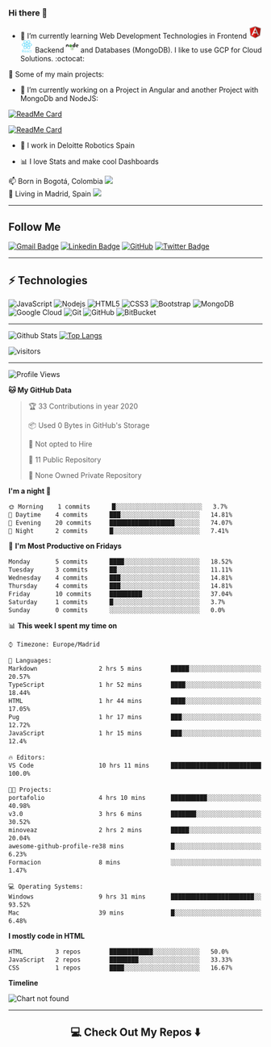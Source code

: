 ### Hi there 👋

- 🌱 I’m currently learning Web Development Technologies in Frontend <img src="https://raw.githubusercontent.com/devicons/devicon/master/icons/angularjs/angularjs-original.svg" alt="angular-js" width="25" height="25" />  <img src="https://raw.githubusercontent.com/devicons/devicon/master/icons/react/react-original-wordmark.svg" alt="react" width="25" height="25" /> Backend <img src="https://raw.githubusercontent.com/devicons/devicon/master/icons/nodejs/nodejs-original-wordmark.svg" alt="nodejs" width="25" height="25" />
 and Databases (MongoDB). I like to use GCP for Cloud Solutions. :octocat:

🚀 Some of my main projects:

- 🔭 I’m currently working on a Project in Angular and another Project with MongoDb and NodeJS:

[![ReadMe Card](https://github-readme-stats.vercel.app/api/pin/?username=minoveaz&repo=angular-web-portfolio)](https://github.com/minoveaz/angular-web-portfolio)

[![ReadMe Card](https://github-readme-stats.vercel.app/api/pin/?username=minoveaz&repo=node-app)](https://github.com/minoveaz/node-app)


-  🤖 I work in Deloitte Robotics Spain

- :bar_chart: I love Stats and make cool Dashboards

<p> 
📫  Born in Bogotá, Colombia <img src="https://image.flaticon.com/icons/svg/197/197575.svg" width="13"/>
<br>
📌  Living in Madrid, Spain <img src="https://image.flaticon.com/icons/svg/197/197593.svg" width="13"/>
</p>

<hr>

## Follow Me


[![Gmail Badge](https://img.shields.io/badge/-ing.miller.vega@gmail.com-c14438?style=flat-square&logo=Gmail&logoColor=white&link=mailto:ing.miller.vega@gmail.com)](mailto:ing.miller.vega@gmail.com)
[![Linkedin Badge](https://img.shields.io/badge/-minoveaz-blue?style=flat-square&logo=Linkedin&logoColor=white&link=https://www.linkedin.com/in/minoveaz/)](https://www.linkedin.com/in/minoveaz/)
[![GitHub](https://img.shields.io/badge/-GitHub-181717?style=flat-square&logo=github&logoColor=white&link=https://github.com/minoveaz)](https://github.com/minoveaz)
[![Twitter Badge](https://img.shields.io/badge/-@minoveaz-00acee?style=flat&logo=Twitter&logoColor=white)](https://twitter.com/intent/follow?screen_name=minoveaz "Follow on Twitter")

<hr>

## ⚡ Technologies

![JavaScript](https://img.shields.io/badge/-JavaScript-black?style=flat-square&logo=javascript)
![Nodejs](https://img.shields.io/badge/-Nodejs-black?style=flat-square&logo=Node.js)
![HTML5](https://img.shields.io/badge/-HTML5-E34F26?style=flat-square&logo=html5&logoColor=white)
![CSS3](https://img.shields.io/badge/-CSS3-1572B6?style=flat-square&logo=css3)
![Bootstrap](https://img.shields.io/badge/-Bootstrap-563D7C?style=flat-square&logo=bootstrap)
![MongoDB](https://img.shields.io/badge/-MongoDB-black?style=flat-square&logo=mongodb)
![Google Cloud](https://img.shields.io/badge/Google%20Cloud-black?style=flat-square&logo=google-cloud)
![Git](https://img.shields.io/badge/-Git-black?style=flat-square&logo=git)
![GitHub](https://img.shields.io/badge/-GitHub-181717?style=flat-square&logo=github)
![BitBucket](https://img.shields.io/badge/-BitBucket-darkblue?style=flat-square&logo=bitbucket)

<hr>

![Github Stats](https://github-readme-stats.vercel.app/api?username=minoveaz&count_private=true&show_icons=true)
[![Top Langs](https://github-readme-stats.vercel.app/api/top-langs/?username=minoveaz&layout=compact)](https://github.com/anuraghazra/github-readme-stats)

![visitors](https://visitor-badge.glitch.me/badge?page_id=minoveaz)

<hr>

<!--START_SECTION:waka-->
![Profile Views](http://img.shields.io/badge/Profile%20Views-107-blue)

**🐱 My GitHub Data** 

> 🏆 33 Contributions in year 2020
 > 
> 📦 Used 0 Bytes in GitHub's Storage 
 > 
> 🚫 Not opted to Hire
 > 
> 📜 11 Public Repository 
 > 
> 🔑 None Owned Private Repository 

**I'm a night 🦉** 

```text
🌞 Morning    1 commits      █░░░░░░░░░░░░░░░░░░░░░░░░   3.7% 
🌆 Daytime    4 commits      ███░░░░░░░░░░░░░░░░░░░░░░   14.81% 
🌃 Evening    20 commits     ██████████████████░░░░░░░   74.07% 
🌙 Night      2 commits      █░░░░░░░░░░░░░░░░░░░░░░░░   7.41%

```
📅 **I'm Most Productive on Fridays** 

```text
Monday       5 commits      ████░░░░░░░░░░░░░░░░░░░░░   18.52% 
Tuesday      3 commits      ██░░░░░░░░░░░░░░░░░░░░░░░   11.11% 
Wednesday    4 commits      ███░░░░░░░░░░░░░░░░░░░░░░   14.81% 
Thursday     4 commits      ███░░░░░░░░░░░░░░░░░░░░░░   14.81% 
Friday       10 commits     █████████░░░░░░░░░░░░░░░░   37.04% 
Saturday     1 commits      █░░░░░░░░░░░░░░░░░░░░░░░░   3.7% 
Sunday       0 commits      ░░░░░░░░░░░░░░░░░░░░░░░░░   0.0%

```


📊 **This week I spent my time on** 

```text
⌚︎ Timezone: Europe/Madrid

💬 Languages: 
Markdown                 2 hrs 5 mins        █████░░░░░░░░░░░░░░░░░░░░   20.57% 
TypeScript               1 hr 52 mins        ████░░░░░░░░░░░░░░░░░░░░░   18.44% 
HTML                     1 hr 44 mins        ████░░░░░░░░░░░░░░░░░░░░░   17.05% 
Pug                      1 hr 17 mins        ███░░░░░░░░░░░░░░░░░░░░░░   12.72% 
JavaScript               1 hr 15 mins        ███░░░░░░░░░░░░░░░░░░░░░░   12.4%

🔥 Editors: 
VS Code                  10 hrs 11 mins      █████████████████████████   100.0%

🐱‍💻 Projects: 
portafolio               4 hrs 10 mins       ██████████░░░░░░░░░░░░░░░   40.98% 
v3.0                     3 hrs 6 mins        ███████░░░░░░░░░░░░░░░░░░   30.52% 
minoveaz                 2 hrs 2 mins        █████░░░░░░░░░░░░░░░░░░░░   20.04% 
awesome-github-profile-re38 mins             █░░░░░░░░░░░░░░░░░░░░░░░░   6.23% 
Formacion                8 mins              ░░░░░░░░░░░░░░░░░░░░░░░░░   1.47%

💻 Operating Systems: 
Windows                  9 hrs 31 mins       ███████████████████████░░   93.52% 
Mac                      39 mins             █░░░░░░░░░░░░░░░░░░░░░░░░   6.48%

```

**I mostly code in HTML** 

```text
HTML         3 repos        ████████████░░░░░░░░░░░░░   50.0% 
JavaScript   2 repos        ████████░░░░░░░░░░░░░░░░░   33.33% 
CSS          1 repos        ████░░░░░░░░░░░░░░░░░░░░░   16.67%

```


**Timeline**

![Chart not found](https://github.com/minoveaz/minoveaz/blob/master/charts/bar_graph.png) 


<!--END_SECTION:waka-->

<hr>

<h2  align="center">💻 Check Out My Repos ⬇️ </h2>

<!--
**minoveaz/minoveaz** is a ✨ _special_ ✨ repository because its `README.md` (this file) appears on your GitHub profile.

Here are some ideas to get you started:

- 🔭 I’m currently working on ...

- 👯 I’m looking to collaborate on ...
- 🤔 I’m looking for help with ...
- 💬 Ask me about ...
- 📫 How to reach me: ...
- 😄 Pronouns: ...
- ⚡ Fun fact: ...
-->
